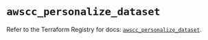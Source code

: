 # `awscc_personalize_dataset`

Refer to the Terraform Registry for docs: [`awscc_personalize_dataset`](https://registry.terraform.io/providers/hashicorp/awscc/0.70.0/docs/resources/personalize_dataset).
